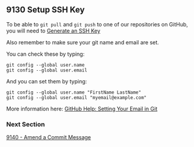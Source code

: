 ## 9130 Setup SSH Key

To be able to `git pull` and `git push` to one of our repositories on GitHub, you will need to [Generate an SSH Key](https://help.github.com/articles/generating-ssh-keys)

Also remember to make sure your git name and email are set.

You can check these by typing:

```
git config --global user.name
git config --global user.email
```

And you can set them by typing:

```
git config --global user.name "FirstName LastName"
git config --global user.email "myemail@example.com"
```

More information here: [GitHub Help: Setting Your Email in Git](https://help.github.com/articles/setting-your-email-in-git)


### Next Section

[9140 - Amend a Commit Message](https://github.com/sleepepi/howto/blob/master/9000-miscellaneous/9140-amend-a-commit-message.md)

